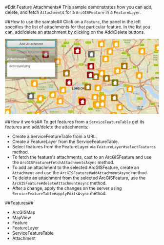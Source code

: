 #Edit Feature Attachments#
This sample demonstrates how you can add, delete, and fetch `Attachment`s for a `ArcGISFeature` in a `FeatureLayer`. 

##How to use the sample##
Click on a `Feature`, the panel in the left specifies the list of attachments for that particular feature. In the list you can, add/delete an attachment by clicking on the Add/Delete buttons. 

![](EditFeatureAttachments.png)

##How it works##
To get features from a `ServiceFeatureTable` get its features and add/delete the attachments:

- Create a ServiceFeatureTable from a URL.
- Create a FeatureLayer from the ServiceFeatureTable.
- Select features from the FeatureLayer via `FeatureLayer#selectFeatures` method.
- To fetch the feature's attachments, cast to an ArcGISFeature and use the `ArcGISFeature#fetchAttachmentsAsync` method.
- To add an attachment to the selected ArcGISFeature, create an `Attachment` and use the `ArcGISFeature#addAttachmentAsync` method.
- To delete an attachment from the selected ArcGISFeature, use the `ArcGISFeature#deleteAttachmentAsync` method.
- After a change, apply the changes on the server using `ServiceFeatureTable#applyEditsAsync` method.

##Features##
- ArcGISMap
- MapView
- Feature
- FeatureLayer
- ServiceFeatureTable
- Attachment